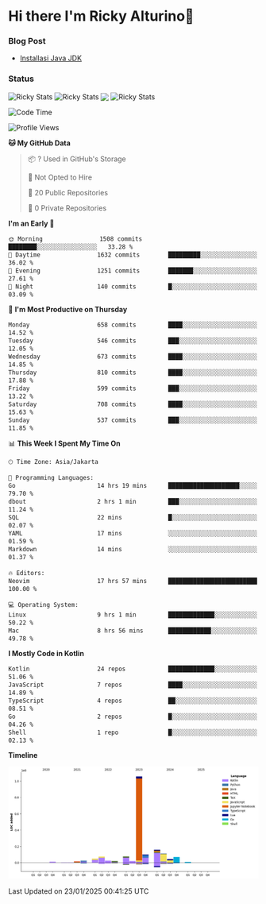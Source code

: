 # Hi there I'm Ricky Alturino👋

### Blog Post

<!-- BLOG-POST-LIST:START -->

- [Installasi Java JDK](https://onirutla.medium.com/installasi-java-jdk-ec701beeb5cb?source=rss-d9d81c918cc9------2)
<!-- BLOG-POST-LIST:END -->

### Status

<img align="center" alt="Ricky Stats" src="https://github-readme-stats.vercel.app/api?username=Alturino&theme=dark&show_icons=true&hide_border=false" />
<img align="center" alt="Ricky Stats" src="https://github-readme-stats.vercel.app/api/top-langs/?username=Alturino&theme=dark&show_icons=true&layout=compact"/>
<img align="center" width="640px" src="https://github-readme-stats.vercel.app/api/wakatime?username=Alturino&layout=compact&hide_border=true&theme=dark">
<img align="center" alt="Ricky Stats" src="https://leetcard.jacoblin.cool/onirutla?border=0&radius=20&ext=activity"/>

<!--START_SECTION:waka-->
![Code Time](http://img.shields.io/badge/Code%20Time-904%20hrs%2028%20mins-blue)

![Profile Views](http://img.shields.io/badge/Profile%20Views-0-blue)

**🐱 My GitHub Data** 

> 📦 ? Used in GitHub's Storage 
 > 
> 🚫 Not Opted to Hire
 > 
> 📜 20 Public Repositories 
 > 
> 🔑 0 Private Repositories 
 > 
**I'm an Early 🐤** 

```text
🌞 Morning                1508 commits        ████████░░░░░░░░░░░░░░░░░   33.28 % 
🌆 Daytime                1632 commits        █████████░░░░░░░░░░░░░░░░   36.02 % 
🌃 Evening                1251 commits        ███████░░░░░░░░░░░░░░░░░░   27.61 % 
🌙 Night                  140 commits         █░░░░░░░░░░░░░░░░░░░░░░░░   03.09 % 
```
📅 **I'm Most Productive on Thursday** 

```text
Monday                   658 commits         ████░░░░░░░░░░░░░░░░░░░░░   14.52 % 
Tuesday                  546 commits         ███░░░░░░░░░░░░░░░░░░░░░░   12.05 % 
Wednesday                673 commits         ████░░░░░░░░░░░░░░░░░░░░░   14.85 % 
Thursday                 810 commits         ████░░░░░░░░░░░░░░░░░░░░░   17.88 % 
Friday                   599 commits         ███░░░░░░░░░░░░░░░░░░░░░░   13.22 % 
Saturday                 708 commits         ████░░░░░░░░░░░░░░░░░░░░░   15.63 % 
Sunday                   537 commits         ███░░░░░░░░░░░░░░░░░░░░░░   11.85 % 
```


📊 **This Week I Spent My Time On** 

```text
🕑︎ Time Zone: Asia/Jakarta

💬 Programming Languages: 
Go                       14 hrs 19 mins      ████████████████████░░░░░   79.70 % 
dbout                    2 hrs 1 min         ███░░░░░░░░░░░░░░░░░░░░░░   11.24 % 
SQL                      22 mins             █░░░░░░░░░░░░░░░░░░░░░░░░   02.07 % 
YAML                     17 mins             ░░░░░░░░░░░░░░░░░░░░░░░░░   01.59 % 
Markdown                 14 mins             ░░░░░░░░░░░░░░░░░░░░░░░░░   01.37 % 

🔥 Editors: 
Neovim                   17 hrs 57 mins      █████████████████████████   100.00 % 

💻 Operating System: 
Linux                    9 hrs 1 min         █████████████░░░░░░░░░░░░   50.22 % 
Mac                      8 hrs 56 mins       ████████████░░░░░░░░░░░░░   49.78 % 
```

**I Mostly Code in Kotlin** 

```text
Kotlin                   24 repos            █████████████░░░░░░░░░░░░   51.06 % 
JavaScript               7 repos             ████░░░░░░░░░░░░░░░░░░░░░   14.89 % 
TypeScript               4 repos             ██░░░░░░░░░░░░░░░░░░░░░░░   08.51 % 
Go                       2 repos             █░░░░░░░░░░░░░░░░░░░░░░░░   04.26 % 
Shell                    1 repo              █░░░░░░░░░░░░░░░░░░░░░░░░   02.13 % 
```



**Timeline**

![Lines of Code chart](https://raw.githubusercontent.com/Alturino/Alturino/main/assets/bar_graph.png)


 Last Updated on 23/01/2025 00:41:25 UTC
<!--END_SECTION:waka-->
